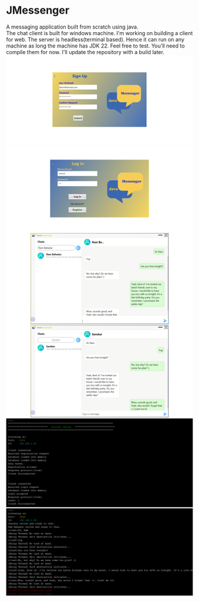# JMessenger
A messaging application built from scratch using java. <br>The chat client is built for windows machine. I'm working on building a client for web. The server is headless(terminal based). Hence it can run on any machine as long the machine has JDK  22. 
Feel free to test. You'll need to compile them for now. I'll update the repository with a build later. 
![Registeration UI](images/register.png)
![Login UI](images/login.png)
![Chat UI](images/chat_1.png)
![Chat UI](images/chat_2.png)
![Account Server terminal](images/account_server.png)
![Chat Server terminal](images/chat_server.png)
